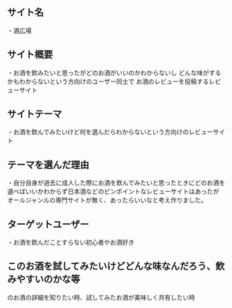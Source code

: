 ## サイト名
・酒広場

## サイト概要
・お酒を飲みたいと思ったがどのお酒がいいのかわからないし
どんな味がするかもわからないという方向けのユーザー同士で
お酒のレビューを投稿するレビューサイト

## サイトテーマ
・お酒を飲んでみたいけど何を選んだらわからないという方向けのレビューサイト

## テーマを選んだ理由
・自分自身が過去に成人した際にお酒を飲んでみたいと思ったときにどのお酒を
選べばいいかわからず日本酒などのピンポイントなレビューサイトはあったが
オールジャンルの専門サイトが無く、あったらいいなと考え作りました。

## ターゲットユーザー
・お酒を飲んだことすらない初心者やお酒好き

## このお酒を試してみたいけどどんな味なんだろう、飲みやすいのかな等
のお酒の詳細を知りたい時、試してみたお酒が美味しく共有したい時